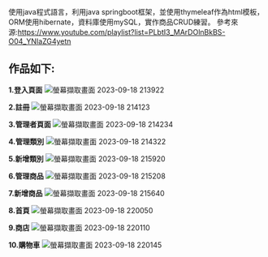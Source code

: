 使用java程式語言，利用java springboot框架，並使用thymeleaf作為html模板，ORM使用hibernate，資料庫使用mySQL，實作商品CRUD練習。
參考來源:https://www.youtube.com/playlist?list=PLbtI3_MArDOlnBkBS-O04_YNIaZG4yetn
## 作品如下:
__1.登入頁面__
![螢幕擷取畫面 2023-09-18 213922](https://github.com/ypes1713/spring/assets/135570962/4912df06-b5e9-4c7b-a6ce-fbec72e7bd46)

__2.註冊__
![螢幕擷取畫面 2023-09-18 214123](https://github.com/ypes1713/spring/assets/135570962/f2680bbd-21f5-410d-bcd6-41558d4e849e)

__3.管理者頁面__
![螢幕擷取畫面 2023-09-18 214234](https://github.com/ypes1713/spring/assets/135570962/5914f857-ab96-403b-98c3-c49911f76595)

__4.管理類別__
![螢幕擷取畫面 2023-09-18 214322](https://github.com/ypes1713/spring/assets/135570962/f46f614e-6cc2-4c07-92f1-3d9b0867d457)

__5.新增類別__
![螢幕擷取畫面 2023-09-18 215920](https://github.com/ypes1713/spring/assets/135570962/42429831-49ab-492a-b736-536ba03352f7)

__6.管理商品__
![螢幕擷取畫面 2023-09-18 215208](https://github.com/ypes1713/spring/assets/135570962/4d537a4b-0b92-48a0-a889-2f0e662040ec)

__7.新增商品__
![螢幕擷取畫面 2023-09-18 215640](https://github.com/ypes1713/spring/assets/135570962/a6d7370f-3c04-40f5-b3c9-33b35c8d6077)

__8.首頁__
![螢幕擷取畫面 2023-09-18 220050](https://github.com/ypes1713/spring/assets/135570962/2dea3fc0-26bd-4d7f-9a6d-fd109c251ad2)

__9.商店__
![螢幕擷取畫面 2023-09-18 220110](https://github.com/ypes1713/spring/assets/135570962/14d8a2d6-6fbd-407e-a935-ada30056641a)

__10.購物車__
![螢幕擷取畫面 2023-09-18 220145](https://github.com/ypes1713/spring/assets/135570962/f7f1aa99-a01e-42fe-923b-120f2aebce48)
